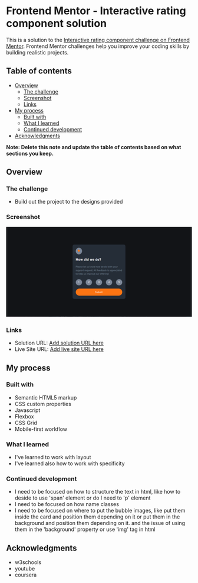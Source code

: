 # Frontend Mentor - Interactive rating component solution

This is a solution to the [Interactive rating component challenge on Frontend Mentor](https://www.frontendmentor.io/challenges/interactive-rating-component-koxpeBUmI). Frontend Mentor challenges help you improve your coding skills by building realistic projects. 

## Table of contents

- [Overview](#overview)
  - [The challenge](#the-challenge)
  - [Screenshot](#screenshot)
  - [Links](#links)
- [My process](#my-process)
  - [Built with](#built-with)
  - [What I learned](#what-i-learned)
  - [Continued development](#continued-development)
- [Acknowledgments](#acknowledgments)

**Note: Delete this note and update the table of contents based on what sections you keep.**

## Overview

### The challenge

- Build out the project to the designs provided

### Screenshot

![](./screenshot.png)

### Links

- Solution URL: [Add solution URL here](https://your-solution-url.com)
- Live Site URL: [Add live site URL here](https://yamanx8.github.io/interactive-rating-component-main/index.html)

## My process

### Built with

- Semantic HTML5 markup
- CSS custom properties
- Javascript
- Flexbox
- CSS Grid
- Mobile-first workflow

### What I learned

- I've learned to work with layout
- I've learned also how to work with specificity

### Continued development

- I need to be focused on how to structure the text in html, like how to deside to use 'span' element or do I need to 'p' element
- I need to be focused on how name classes
- I need to be focused on where to put the bubble images, like put them inside the card and position them depending on it or put them in the background and position them depending on it. and the issue of using them in the 'background' property or use 'img' tag in html 

## Acknowledgments

- w3schools
- youtube
- coursera
